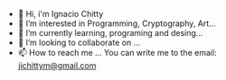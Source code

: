 - 👋 Hi, i'm Ignacio Chitty
- 👀 I’m interested in Programming, Cryptography, Art...
- 🌱 I’m currently learning, programing and desing...
- 💞️ I’m looking to collaborate on ...
- 📫 How to reach me ... You can write me to the email: jichittym@gmail.com
